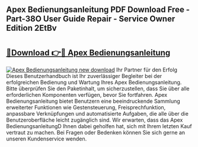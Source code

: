 ## Apex Bedienungsanleitung PDF Download Free - Part-38O User Guide Repair - Service Owner Edition 2EtBv

# <h2><a href="http://df219b.blite.top/?on=Apex+Bedienungsanleitung">🔗Download 👉🔴 Apex Bedienungsanleitung</a></h2>

[![Apex Bedienungsanleitung new download](https://i.imgur.com/lujVjoI.png)](http://df219b.blite.top/?on=Apex+Bedienungsanleitung)
Ihr Partner für den Erfolg Dieses Benutzerhandbuch ist Ihr zuverlässiger Begleiter bei der erfolgreichen Bedienung und Wartung Ihres Apex Bedienungsanleitung. Bitte überprüfen Sie den Paketinhalt, um sicherzustellen, dass Sie über alle erforderlichen Komponenten verfügen, bevor Sie fortfahren. Apex Bedienungsanleitung bietet Benutzern eine beeindruckende Sammlung erweiterter Funktionen wie Gestensteuerung, Freisprechfunktion, anpassbare Verknüpfungen und automatisierte Aufgaben, die alle über die Benutzeroberfläche leicht zugänglich sind. Wir erwarten, dass das Apex BedienungsanleitungD Ihnen dabei geholfen hat, sich mit Ihrem letzten Kauf vertraut zu machen. Bei Fragen oder Bedenken können Sie sich gerne an unseren Kundenservice wenden.
